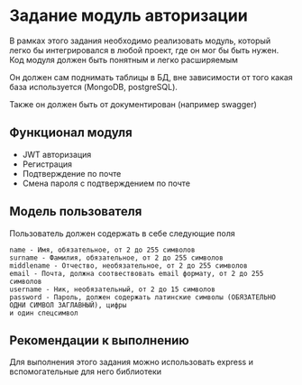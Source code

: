 # Задание модуль авторизации
В рамках этого задания необходимо реализовать модуль, который легко бы интегрировался в любой проект, где он мог бы быть нужен. Код модуля должен быть понятным и легко расширяемым

Он должен сам поднимать таблицы в БД, вне зависимости от того какая база используется (MongoDB, postgreSQL).

Также он должен быть от документирован (например swagger) 

## Функционал модуля

- JWT авторизация
- Регистрация
- Подтверждение по почте
- Смена пароля с подтверждением по почте

## Модель пользователя
Пользователь должен содержать в себе следующие поля

	name - Имя, обязательное, от 2 до 255 символов
	surname - Фамилия, обязательное, от 2 до 255 символов
	middlename - Отчество, необязательное, от 2 до 255 символов
	email - Почта, должна соотвествовать email формату, от 2 до 255 символов
	username - Ник, необязательный, от 2 до 15 символов
	password - Пароль, должен содержать латинские символы (ОБЯЗАТЕЛЬНО ОДНИ СИМВОЛ ЗАГЛАВНЫЙ), цифры
	и один спецсимвол

##  Рекомендации к выполнению
Для выполнения этого задания можно использовать express и вспомогательные для него библиотеки
 
<!--stackedit_data:
eyJoaXN0b3J5IjpbLTMyNDY2MTM5OSwyMDU3MjI4MjAxLC0yMD
g4NzQ2NjEyXX0=
-->